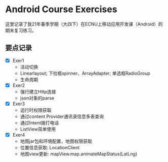 # Android Course Exercises

这里记录了我21年春季学期（大四下）在ECNU上移动应用开发课（Android）的期末复习练习。

## 要点记录

+ [x] Exer1
  + 活动切换
  + Linearlayout; 下拉框spinner、ArrayAdapter; 单选框RadioGroup
  + 生命周期
+ [x] Exer2
  + 强行建立Http连接
  + json对象的parse
+ [x] Exer3
  + 运行时权限获取
  + 通过content Provider通讯录信息多表查询
  + 通过Intent拨打电话
  + ListView简单使用
+ [x] Exer4
  + 地图jar包和环境配置，地图权限获取
  + 位置信息获取: LocationClient
  + 地图view更新: mapView.map.animateMapStatus(LatLng)
